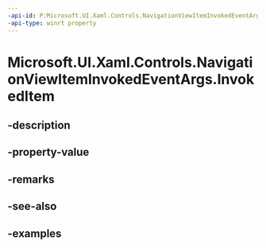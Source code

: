 ```yaml
---
-api-id: P:Microsoft.UI.Xaml.Controls.NavigationViewItemInvokedEventArgs.InvokedItem
-api-type: winrt property
---
```


<!-- Property syntax.
public object InvokedItem { get; }
-->

# Microsoft.UI.Xaml.Controls.NavigationViewItemInvokedEventArgs.InvokedItem

## -description

## -property-value

## -remarks

## -see-also

## -examples

